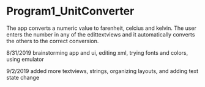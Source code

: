 # Program1_UnitConverter

The app converts a numeric value to farenheit, celcius and kelvin. The user enters the number in any of the edittextviews and it automatically converts the others to the correct conversion.

8/31/2019
brainstorming app and ui, editing xml, trying fonts and colors, using emulator

9/2/2019
added more textviews, strings, organizing layouts, and adding text state change

